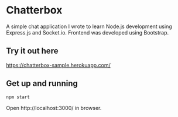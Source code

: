 # Chatterbox
A simple chat application I wrote to learn Node.js development using Express.js and Socket.io. Frontend was developed using Bootstrap.

## Try it out here
https://chatterbox-sample.herokuapp.com/

## Get up and running
```
npm start
```
Open http://localhost:3000/ in browser.
